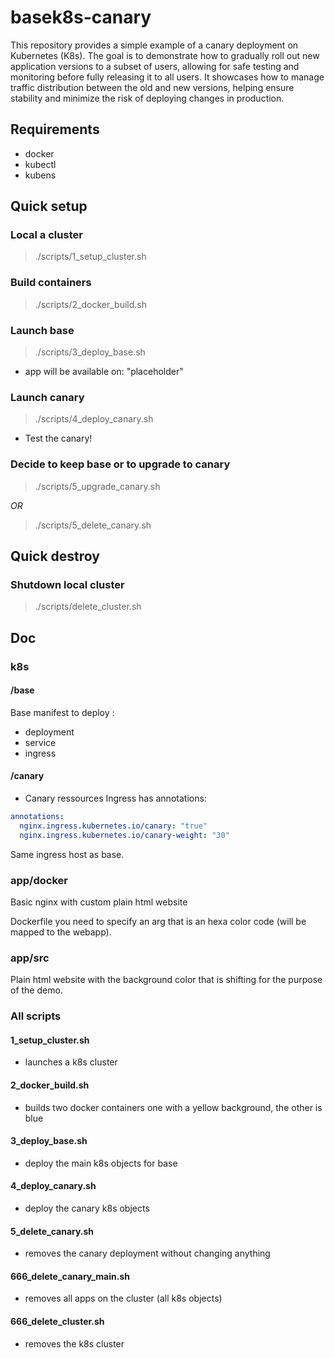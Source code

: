 # basek8s-canary

This repository provides a simple example of a canary deployment on Kubernetes (K8s). The goal is to demonstrate how to gradually roll out new application versions to a subset of users, allowing for safe testing and monitoring before fully releasing it to all users. It showcases how to manage traffic distribution between the old and new versions, helping ensure stability and minimize the risk of deploying changes in production.

## Requirements

- docker
- kubectl
- kubens

## Quick setup

### Local a cluster

> ./scripts/1_setup_cluster.sh

### Build containers

> ./scripts/2_docker_build.sh

### Launch base

> ./scripts/3_deploy_base.sh

- app will be available on: "placeholder"

### Launch canary

> ./scripts/4_deploy_canary.sh

- Test the canary!

### Decide to keep base or to upgrade to canary

> ./scripts/5_upgrade_canary.sh

_OR_

> ./scripts/5_delete_canary.sh

## Quick destroy

### Shutdown local cluster

> ./scripts/delete_cluster.sh

## Doc

### k8s

#### /base

Base manifest to deploy :

- deployment
- service
- ingress

#### /canary

- Canary ressources
  Ingress has annotations:

```yaml
annotations:
  nginx.ingress.kubernetes.io/canary: "true"
  nginx.ingress.kubernetes.io/canary-weight: "30"
```

Same ingress host as base.

### app/docker

Basic nginx with custom plain html website

Dockerfile you need to specify an arg that is an hexa color code (will be mapped to the webapp).

### app/src

Plain html website with the background color that is shifting for the purpose of the demo.

### All scripts

#### 1_setup_cluster.sh

- launches a k8s cluster

#### 2_docker_build.sh

- builds two docker containers one with a yellow background, the other is blue

#### 3_deploy_base.sh

- deploy the main k8s objects for base

#### 4_deploy_canary.sh

- deploy the canary k8s objects

#### 5_delete_canary.sh

- removes the canary deployment without changing anything

#### 666_delete_canary_main.sh

- removes all apps on the cluster (all k8s objects)

#### 666_delete_cluster.sh

- removes the k8s cluster
